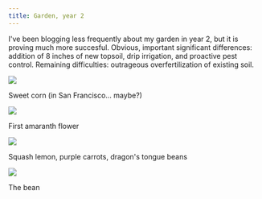 ```yaml
---
title: Garden, year 2
---
```


I've been blogging less frequently about my garden in year 2, but it is proving much more succesful. Obvious, important significant differences: addition of 8 inches of new topsoil, drip irrigation, and proactive pest control. Remaining difficulties: outrageous overfertilization of existing soil.

![]({{site.baseurl}}/images/2017-06-01/DSCF7018.jpg)

Sweet corn (in San Francisco... maybe?)	

![]({{site.baseurl}}/images/2017-06-01/DSCF7020.jpg)

First amaranth flower

![]({{site.baseurl}}/images/2017-06-01/DSCF7026.jpg)

Squash lemon, purple carrots, dragon's tongue beans	

![]({{site.baseurl}}/images/2017-06-01/DSCF7031.jpg)

The bean